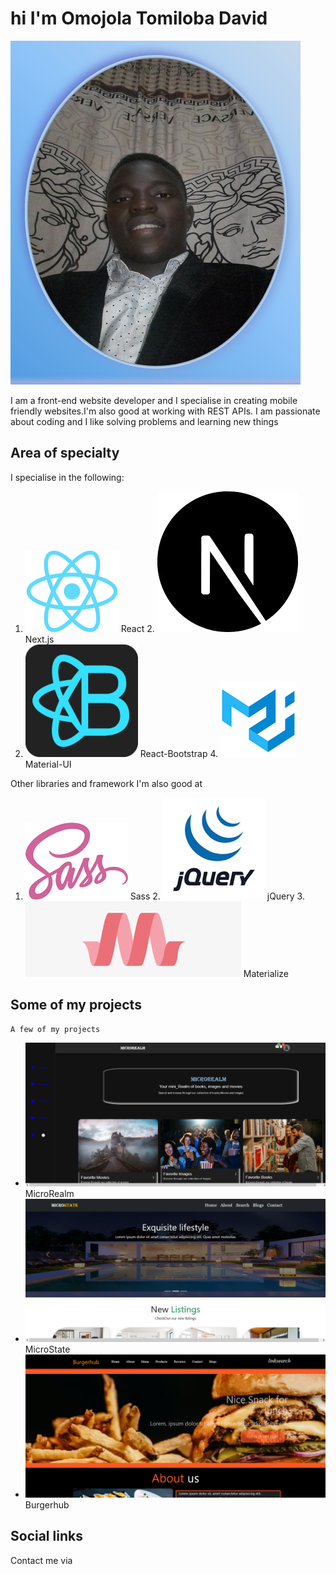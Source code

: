 #  hi I'm Omojola Tomiloba David
 
![me](Asset/Screenshot%202022-09-09%20at%2017-10-37%20Portfolio%20Home%20Page.png)

 I am a front-end website developer and I specialise in creating
 mobile friendly websites.I'm also good at working with REST APIs.
 I am passionate about coding and I like solving problems and learning new things

## Area of specialty
   I specialise in the following:
  1. ![React](Asset/react.png) React  2. ![Next.js](Asset/nextjs1.png) Next.js
  3. ![React-Bootstrap](Asset/reactBootstrap.png) React-Bootstrap   4. ![Material-ui](Asset/materialUI.png) Material-UI

  Other libraries and framework I'm also good at
 1. ![sass](Asset/sass.png) Sass  2. ![jquery](Asset/jquery.png) jQuery  3. ![materialize](Asset/materialize.png)
     Materialize
 
## Some of my projects
    A few of my projects
   - ![MicroRealm](Asset/Screenshot%202022-09-07%20at%2022-40-17%20MicroRealm.png) MicroRealm
   - ![MicroState](Asset/Screenshot%202022-09-09%20at%2012-43-03%20MicroState.png) MicroState
   - ![Burgerhub](Asset/Screenshot%202022-09-09%20at%2012-26-08%20Burgerhub.png) Burgerhub
   
## Social links
   Contact me via
